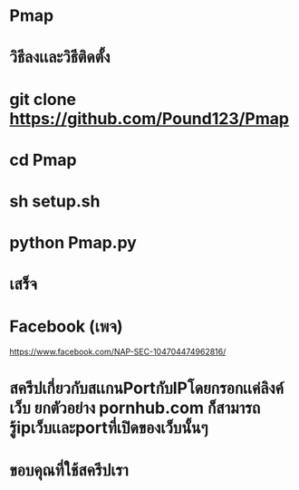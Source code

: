 # Pmap

# วิธีลงเเละวิธีติดตั้ง

# git clone https://github.com/Pound123/Pmap

# cd Pmap

# sh setup.sh

# python Pmap.py

# เสร็จ

# Facebook (เพจ)

https://www.facebook.com/NAP-SEC-104704474962816/

# สครีปเกี่ยวกับสเเกนPortกับIPโดยกรอกเเค่ลิงค์เว็บ ยกตัวอย่าง pornhub.com ก็สามารถรู้ipเว็บเเละportที่เปิดของเว็บนั้นๆ

# ขอบคุณที่ใช้สครีปเรา
